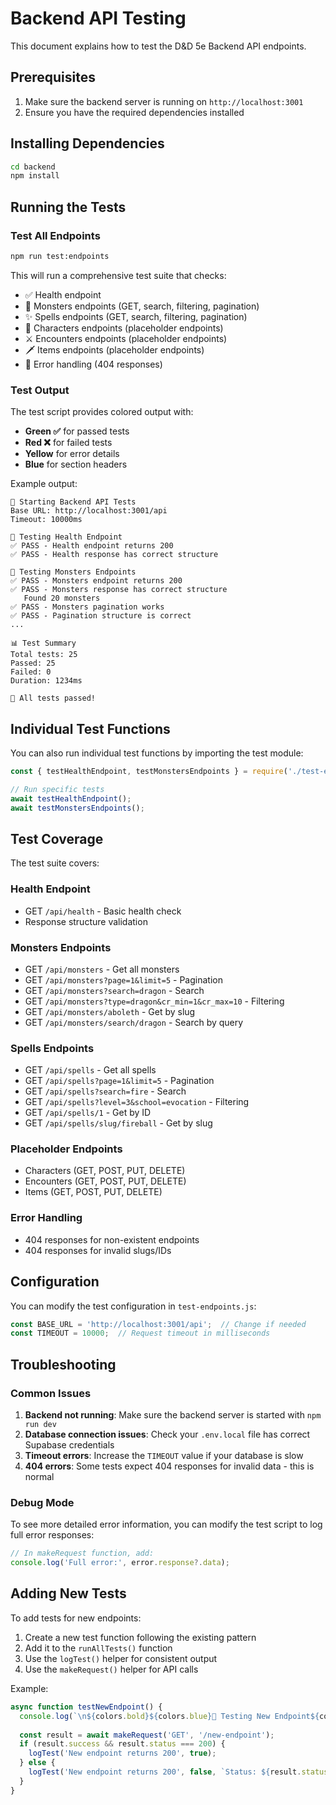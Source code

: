# Backend API Testing

This document explains how to test the D&D 5e Backend API endpoints.

## Prerequisites

1. Make sure the backend server is running on `http://localhost:3001`
2. Ensure you have the required dependencies installed

## Installing Dependencies

```bash
cd backend
npm install
```

## Running the Tests

### Test All Endpoints

```bash
npm run test:endpoints
```

This will run a comprehensive test suite that checks:

- ✅ Health endpoint
- 🐉 Monsters endpoints (GET, search, filtering, pagination)
- ✨ Spells endpoints (GET, search, filtering, pagination)
- 👤 Characters endpoints (placeholder endpoints)
- ⚔️ Encounters endpoints (placeholder endpoints)
- 🗡️ Items endpoints (placeholder endpoints)
- 🚨 Error handling (404 responses)

### Test Output

The test script provides colored output with:
- **Green ✅** for passed tests
- **Red ❌** for failed tests
- **Yellow** for error details
- **Blue** for section headers

Example output:
```
🧪 Starting Backend API Tests
Base URL: http://localhost:3001/api
Timeout: 10000ms

🏥 Testing Health Endpoint
✅ PASS - Health endpoint returns 200
✅ PASS - Health response has correct structure

🐉 Testing Monsters Endpoints
✅ PASS - Monsters endpoint returns 200
✅ PASS - Monsters response has correct structure
   Found 20 monsters
✅ PASS - Monsters pagination works
✅ PASS - Pagination structure is correct
...

📊 Test Summary
Total tests: 25
Passed: 25
Failed: 0
Duration: 1234ms

🎉 All tests passed!
```

## Individual Test Functions

You can also run individual test functions by importing the test module:

```javascript
const { testHealthEndpoint, testMonstersEndpoints } = require('./test-endpoints');

// Run specific tests
await testHealthEndpoint();
await testMonstersEndpoints();
```

## Test Coverage

The test suite covers:

### Health Endpoint
- GET `/api/health` - Basic health check
- Response structure validation

### Monsters Endpoints
- GET `/api/monsters` - Get all monsters
- GET `/api/monsters?page=1&limit=5` - Pagination
- GET `/api/monsters?search=dragon` - Search
- GET `/api/monsters?type=dragon&cr_min=1&cr_max=10` - Filtering
- GET `/api/monsters/aboleth` - Get by slug
- GET `/api/monsters/search/dragon` - Search by query

### Spells Endpoints
- GET `/api/spells` - Get all spells
- GET `/api/spells?page=1&limit=5` - Pagination
- GET `/api/spells?search=fire` - Search
- GET `/api/spells?level=3&school=evocation` - Filtering
- GET `/api/spells/1` - Get by ID
- GET `/api/spells/slug/fireball` - Get by slug

### Placeholder Endpoints
- Characters (GET, POST, PUT, DELETE)
- Encounters (GET, POST, PUT, DELETE)
- Items (GET, POST, PUT, DELETE)

### Error Handling
- 404 responses for non-existent endpoints
- 404 responses for invalid slugs/IDs

## Configuration

You can modify the test configuration in `test-endpoints.js`:

```javascript
const BASE_URL = 'http://localhost:3001/api';  // Change if needed
const TIMEOUT = 10000;  // Request timeout in milliseconds
```

## Troubleshooting

### Common Issues

1. **Backend not running**: Make sure the backend server is started with `npm run dev`
2. **Database connection issues**: Check your `.env.local` file has correct Supabase credentials
3. **Timeout errors**: Increase the `TIMEOUT` value if your database is slow
4. **404 errors**: Some tests expect 404 responses for invalid data - this is normal

### Debug Mode

To see more detailed error information, you can modify the test script to log full error responses:

```javascript
// In makeRequest function, add:
console.log('Full error:', error.response?.data);
```

## Adding New Tests

To add tests for new endpoints:

1. Create a new test function following the existing pattern
2. Add it to the `runAllTests()` function
3. Use the `logTest()` helper for consistent output
4. Use the `makeRequest()` helper for API calls

Example:
```javascript
async function testNewEndpoint() {
  console.log(`\n${colors.bold}${colors.blue}🔧 Testing New Endpoint${colors.reset}`);
  
  const result = await makeRequest('GET', '/new-endpoint');
  if (result.success && result.status === 200) {
    logTest('New endpoint returns 200', true);
  } else {
    logTest('New endpoint returns 200', false, `Status: ${result.status}`);
  }
}
``` 